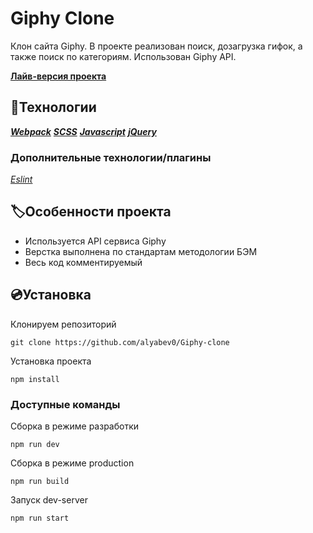 # Giphy Clone
Клон сайта Giphy. В проекте реализован поиск, дозагрузка гифок, а также поиск по категориям. Использован Giphy API.

[**Лайв-версия проекта**](https://giphy-clone-theta.vercel.app/)

## 🤖Технологии

***[Webpack](https://webpack.js.org/)***
***[SCSS](https://sass-lang.com/)***
***[Javascript](https://www.javascript.com/)***
***[jQuery](https://github.com/jquery/jquery)***

### Дополнительные технологии/плагины

*[Eslint](https://eslint.org/)*

## 🏷️Особенности проекта

- Используется API сервиса Giphy
- Верстка выполнена по стандартам методологии БЭМ
- Весь код комментируемый

## 💿Установка

Клонируем репозиторий
```
git clone https://github.com/alyabev0/Giphy-clone
```
Установка проекта
```
npm install
```

### Доступные команды

Сборка в режиме разработки 
```
npm run dev
```
Сборка в режиме production
```
npm run build
```
Запуск dev-server
```
npm run start
```
